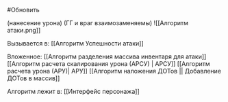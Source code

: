 #Обновить

(нанесение урона) (ГГ и враг взаимозаменяемы)
![[Алгоритм атаки.png]]

Вызывается в:
[[Алгоритм Успешности атаки]]

Вложенное:
[[Алгоритм разделения массива инвентаря для атаки]]
[[Алгоритм расчета скалирования урона (АРСУ) | АРСУ]]
[[Алгоритм расчета урона (АРУ)| АРУ]]
[[Алгоритм наложения ДОТов || Добавление ДОТов в массив]]

Алгоритм лежит в:
[[Интерфейс персонажа]]
